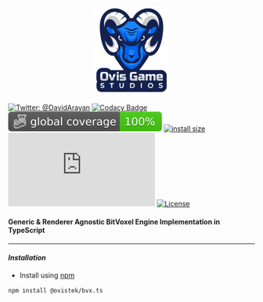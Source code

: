 <h3 align="center">
  <img src="graphics/icon.png?raw=true" alt="OvisTek Logo" width="150">
</h3>

[![Twitter: @DavidArayan](https://img.shields.io/badge/contact-DavidArayan-blue.svg?style=flat)](https://twitter.com/DavidArayan)
[![Codacy Badge](https://app.codacy.com/project/badge/Grade/4b7dbe49f42d465bb3b6f3c669801764)](https://www.codacy.com/gh/OvisTek/bvx.ts/dashboard?utm_source=github.com&utm_medium=referral&utm_content=OvisTek/bvx.ts&utm_campaign=Badge_Grade)
[![Coverage Badge](badges/coverage-global%20coverage.svg)](badges)
[![install size](https://packagephobia.com/badge?p=@ovistek/bvx.ts)](https://packagephobia.com/result?p=@ovistek/bvx.ts)
[![NPM](https://img.shields.io/npm/v/@ovistek/bvx.ts)](https://www.npmjs.com/package/@ovistek/bvx.ts)
[![License](https://img.shields.io/badge/license-MIT-orange.svg?style=flat)](LICENSE)

#### **Generic & Renderer Agnostic BitVoxel Engine Implementation in TypeScript**

* * *

#### _Installation_

-   Install using [npm](https://www.npmjs.com/package/@ovistek/bvx.ts)

```console
npm install @ovistek/bvx.ts
```

